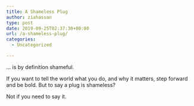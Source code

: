 ```yaml
---
title: A Shameless Plug
author: ziahassan
type: post
date: 2019-09-25T02:37:30+00:00
url: /a-shameless-plug/
categories:
  - Uncategorized

---
```

… is by definition shameful.

If you want to tell the world what you do, and why it matters, step forward and be bold. But to say a plug is shameless? 

Not if you need to say it.